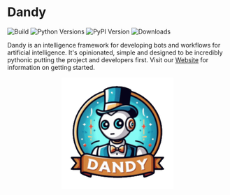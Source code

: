 # Dandy

![Build](https://img.shields.io/github/actions/workflow/status/stratusadv/dandy/run_tests.yml)
![Python Versions](https://img.shields.io/pypi/pyversions/dandy)
![PyPI Version](https://img.shields.io/pypi/v/dandy)
![Downloads](https://img.shields.io/pypi/dm/dandy)

Dandy is an intelligence framework for developing bots and workflows for artificial intelligence.
It's opinionated, simple and designed to be incredibly pythonic putting the project and developers first.
Visit our [Website](https://dandysoftware.com) for information on getting started.

<p align="center">
    <a href="https://dandysoftware.com">
        <img src="docs/static/img/dandy_logo_256.png"/>
    </a>
</p>


